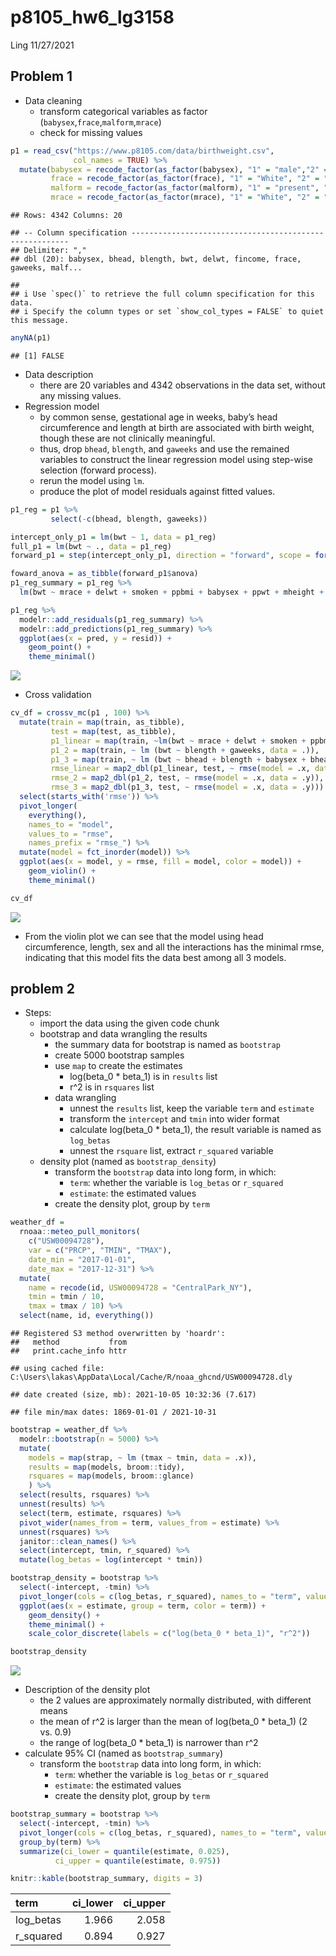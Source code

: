 p8105\_hw6\_lg3158
================
Ling
11/27/2021

## Problem 1

-   Data cleaning
    -   transform categorical variables as factor
        (`babysex`,`frace`,`malform`,`mrace`)
    -   check for missing values

``` r
p1 = read_csv("https://www.p8105.com/data/birthweight.csv",
              col_names = TRUE) %>%
  mutate(babysex = recode_factor(as_factor(babysex), "1" = "male","2" = "female"),
         frace = recode_factor(as_factor(frace), "1" = "White", "2" = "Black", "3" = "Asian", "4" = "Puerto Rican", "8" = "Other", "9" = "Unknown"),
         malform = recode_factor(as_factor(malform), "1" = "present", "0" = "absent"),
         mrace = recode_factor(as_factor(mrace), "1" = "White", "2" = "Black", "3" = "Asian", "4" = "Puerto Rican", "8" = "Other"))
```

    ## Rows: 4342 Columns: 20

    ## -- Column specification --------------------------------------------------------
    ## Delimiter: ","
    ## dbl (20): babysex, bhead, blength, bwt, delwt, fincome, frace, gaweeks, malf...

    ## 
    ## i Use `spec()` to retrieve the full column specification for this data.
    ## i Specify the column types or set `show_col_types = FALSE` to quiet this message.

``` r
anyNA(p1)
```

    ## [1] FALSE

-   Data description
    -   there are 20 variables and 4342 observations in the data set,
        without any missing values.
-   Regression model
    -   by common sense, gestational age in weeks, baby’s head
        circumference and length at birth are associated with birth
        weight, though these are not clinically meaningful.
    -   thus, drop `bhead`, `blength`, and `gaweeks` and use the
        remained variables to construct the linear regression model
        using step-wise selection (forward process).
    -   rerun the model using `lm`.
    -   produce the plot of model residuals against fitted values.

``` r
p1_reg = p1 %>%
         select(-c(bhead, blength, gaweeks))

intercept_only_p1 = lm(bwt ~ 1, data = p1_reg)
full_p1 = lm(bwt ~ ., data = p1_reg)
forward_p1 = step(intercept_only_p1, direction = "forward", scope = formula(full_p1), trace = 0)

foward_anova = as_tibble(forward_p1$anova)
p1_reg_summary = p1_reg %>%
  lm(bwt ~ mrace + delwt + smoken + ppbmi + babysex + ppwt + mheight + fincome, data = .)

p1_reg %>%
  modelr::add_residuals(p1_reg_summary) %>%
  modelr::add_predictions(p1_reg_summary) %>%
  ggplot(aes(x = pred, y = resid)) +
    geom_point() +
    theme_minimal()
```

![](p8105_hw6_lg3158_files/figure-gfm/unnamed-chunk-2-1.png)<!-- -->

-   Cross validation

``` r
cv_df = crossv_mc(p1 , 100) %>%
  mutate(train = map(train, as_tibble),
         test = map(test, as_tibble),
         p1_linear = map(train, ~lm(bwt ~ mrace + delwt + smoken + ppbmi + babysex + ppwt + mheight + fincome, data = .)),
         p1_2 = map(train, ~ lm (bwt ~ blength + gaweeks, data = .)),
         p1_3 = map(train, ~ lm (bwt ~ bhead + blength + babysex + bhead*babysex + blength*babysex + bhead*blength, data = .)),
         rmse_linear = map2_dbl(p1_linear, test, ~ rmse(model = .x, data = .y)),
         rmse_2 = map2_dbl(p1_2, test, ~ rmse(model = .x, data = .y)),
         rmse_3 = map2_dbl(p1_3, test, ~ rmse(model = .x, data = .y))) %>%
  select(starts_with('rmse')) %>%
  pivot_longer(
    everything(),
    names_to = "model",
    values_to = "rmse",
    names_prefix = "rmse_") %>%
  mutate(model = fct_inorder(model)) %>%
  ggplot(aes(x = model, y = rmse, fill = model, color = model)) + 
    geom_violin() +
    theme_minimal()

cv_df
```

![](p8105_hw6_lg3158_files/figure-gfm/unnamed-chunk-3-1.png)<!-- -->

-   From the violin plot we can see that the model using head
    circumference, length, sex and all the interactions has the minimal
    rmse, indicating that this model fits the data best among all 3
    models.

## problem 2

-   Steps:
    -   import the data using the given code chunk
    -   bootstrap and data wrangling the results
        -   the summary data for bootstrap is named as `bootstrap`
        -   create 5000 bootstrap samples
        -   use `map` to create the estimates
            -   log(beta\_0 \* beta\_1) is in `results` list
            -   r^2 is in `rsquares` list
        -   data wrangling
            -   unnest the `results` list, keep the variable `term` and
                `estimate`
            -   transform the `intercept` and `tmin` into wider format
            -   calculate log(beta\_0 \* beta\_1), the result variable
                is named as `log_betas`
            -   unnest the `rsquare` list, extract `r_squared` variable
    -   density plot (named as `bootstrap_density`)
        -   transform the `bootstrap` data into long form, in which:
            -   `term`: whether the variable is `log_betas` or
                `r_squared`
            -   `estimate`: the estimated values
        -   create the density plot, group by `term`

``` r
weather_df = 
  rnoaa::meteo_pull_monitors(
    c("USW00094728"),
    var = c("PRCP", "TMIN", "TMAX"), 
    date_min = "2017-01-01",
    date_max = "2017-12-31") %>%
  mutate(
    name = recode(id, USW00094728 = "CentralPark_NY"),
    tmin = tmin / 10,
    tmax = tmax / 10) %>%
  select(name, id, everything())
```

    ## Registered S3 method overwritten by 'hoardr':
    ##   method           from
    ##   print.cache_info httr

    ## using cached file: C:\Users\lakas\AppData\Local/Cache/R/noaa_ghcnd/USW00094728.dly

    ## date created (size, mb): 2021-10-05 10:32:36 (7.617)

    ## file min/max dates: 1869-01-01 / 2021-10-31

``` r
bootstrap = weather_df %>%
  modelr::bootstrap(n = 5000) %>%
  mutate(
    models = map(strap, ~ lm (tmax ~ tmin, data = .x)),
    results = map(models, broom::tidy),
    rsquares = map(models, broom::glance)
    ) %>%
  select(results, rsquares) %>%
  unnest(results) %>%
  select(term, estimate, rsquares) %>%
  pivot_wider(names_from = term, values_from = estimate) %>%
  unnest(rsquares) %>%
  janitor::clean_names() %>%
  select(intercept, tmin, r_squared) %>%
  mutate(log_betas = log(intercept * tmin))

bootstrap_density = bootstrap %>%
  select(-intercept, -tmin) %>%
  pivot_longer(cols = c(log_betas, r_squared), names_to = "term", values_to = "estimate") %>%
  ggplot(aes(x = estimate, group = term, color = term)) +
    geom_density() +
    theme_minimal() +
    scale_color_discrete(labels = c("log(beta_0 * beta_1)", "r^2"))

bootstrap_density
```

![](p8105_hw6_lg3158_files/figure-gfm/unnamed-chunk-4-1.png)<!-- -->

-   Description of the density plot
    -   the 2 values are approximately normally distributed, with
        different means
    -   the mean of r^2 is larger than the mean of log(beta\_0 \*
        beta\_1) (2 vs. 0.9)
    -   the range of log(beta\_0 \* beta\_1) is narrower than r^2
-   calculate 95% CI (named as `bootstrap_summary`)
    -   transform the `bootstrap` data into long form, in which:
        -   `term`: whether the variable is `log_betas` or `r_squared`
        -   `estimate`: the estimated values
        -   create the density plot, group by `term`

``` r
bootstrap_summary = bootstrap %>%
  select(-intercept, -tmin) %>%
  pivot_longer(cols = c(log_betas, r_squared), names_to = "term", values_to = "estimate") %>%
  group_by(term) %>%
  summarize(ci_lower = quantile(estimate, 0.025),
          ci_upper = quantile(estimate, 0.975))

knitr::kable(bootstrap_summary, digits = 3)
```

| term       | ci\_lower | ci\_upper |
|:-----------|----------:|----------:|
| log\_betas |     1.966 |     2.058 |
| r\_squared |     0.894 |     0.927 |
